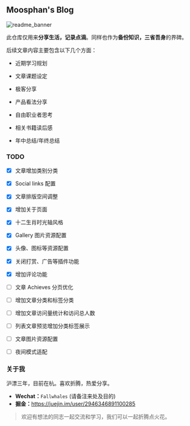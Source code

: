 ## Moosphan's Blog

![readme_banner](https://github.com/Moosphan/SelfAssetRepository/blob/master/blog/readme_banner.png)

此仓库仅用来**分享生活，记录点滴**。同样也作为**备份知识，三省吾身**的界碑。

后续文章内容主要包含以下几个方面：

- 近期学习规划

- 文章课题设定
- 极客分享
- 产品看法分享
- 自由职业者思考
- 相关书籍读后感
- 年中总结/年终总结

### TODO

- [x] 文章增加类别分类

- [x] Social links 配置

- [x] 文章排版空间调整

- [x] 增加关于页面
- [x] 十二生肖时光轴风格
- [x] Gallery 图片资源配置
- [x] 头像、图标等资源配置
- [x] 关闭打赏、广告等插件功能
- [x] 增加评论功能
- [ ] 文章 Achieves 分页优化
- [ ] 增加文章分类和标签分类
- [ ] 增加文章访问量统计和访问总人数
- [ ] 列表文章预览增加分类标签展示
- [ ] 文章图片资源配置
- [ ] 夜间模式适配

### 关于我

沪漂三年，目前在杭。喜欢折腾，热爱分享。

- **Wechat：**`Fallwhales` (请备注来处及目的)
- **掘金：**<https://juejin.im/user/2946346891100285>

> 欢迎有想法的同志一起交流和学习，我们可以一起折腾点火花。